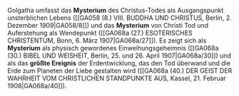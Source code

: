 
Golgatha umfasst das **Mysterium** des Christus-Todes als Ausgangspunkt unsterblichen Lebens ([[GA058 (8.) VIII. BUDDHA UND CHRISTUS, Berlin, 2. Dezember 1909|GA058/8]]) und das **Mysterium** von Christi Tod und Auferstehung als Wendepunkt ([[GA068a (27.) ESOTERISCHES CHRISTENTUM, Bonn, 6. März 1907|GA068a/27]]). Es zeigt sich als **Mysterium** als physisch gewordenes Einweihungsgeheimnis ([[GA068a (30.) BIBEL UND WEISHEIT, Berlin, 25. und 26. April 1907|GA068a/30]]) und als das **größte Ereignis** der Erdentwicklung, das den Tod überwand und die Erde zum Planeten der Liebe gestalten wird ([[GA068a (40.) DER GEIST DER WAHRHEIT VOM CHRISTLICHEN STANDPUNKTE AUS, Kassel, 21. Februar 1908|GA068a/40]]).
